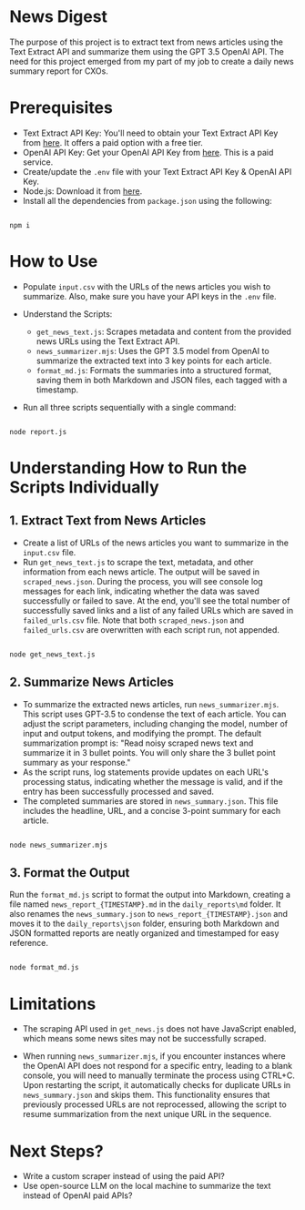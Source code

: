 # News Digest
The purpose of this project is to extract text from news articles using the Text Extract API and summarize them using the GPT 3.5 OpenAI API. The need for this project emerged from my part of my job to create a daily news summary report for CXOs.

# Prerequisites

- Text Extract API Key: You'll need to obtain your Text Extract API Key from [here](https://rapidapi.com/altanalys/api/text-extract7). It offers a paid option with a free tier.
- OpenAI API Key: Get your OpenAI API Key from [here](https://platform.openai.com/account/api-keys). This is a paid service.
- Create/update the `.env` file with your Text Extract API Key & OpenAI API Key.
- Node.js: Download it from [here](https://nodejs.org/en).
- Install all the dependencies from `package.json` using the following:
```

npm i

``` 

# How to Use
- Populate `input.csv` with the URLs of the news articles you wish to summarize. Also, make sure you have your API keys in the `.env` file.

- Understand the Scripts:
  - `get_news_text.js`: Scrapes metadata and content from the provided news URLs using the Text Extract API.
  - `news_summarizer.mjs`: Uses the GPT 3.5 model from OpenAI to summarize the extracted text into 3 key points for each article.
  - `format_md.js`: Formats the summaries into a structured format, saving them in both Markdown and JSON files, each tagged with a timestamp.
- Run all three scripts sequentially with a single command:
```

node report.js

```

# Understanding How to Run the Scripts Individually

## 1. Extract Text from News Articles
- Create a list of URLs of the news articles you want to summarize in the `input.csv` file.
- Run `get_news_text.js` to scrape the text, metadata, and other information from each news article. The output will be saved in `scraped_news.json`. During the process, you will see console log messages for each link, indicating whether the data was saved successfully or failed to save. At the end, you'll see the total number of successfully saved links and a list of any failed URLs which are saved in `failed_urls.csv` file. Note that both `scraped_news.json` and `failed_urls.csv` are overwritten with each script run, not appended.


```

node get_news_text.js

```


## 2. Summarize News Articles
- To summarize the extracted news articles, run `news_summarizer.mjs`. This script uses GPT-3.5 to condense the text of each article. You can adjust the script parameters, including changing the model, number of input and output tokens, and modifying the prompt. The default summarization prompt is: "Read noisy scraped news text and summarize it in 3 bullet points. You will only share the 3 bullet point summary as your response."
- As the script runs, log statements provide updates on each URL's processing status, indicating whether the message is valid, and if the entry has been successfully processed and saved.
- The completed summaries are stored in `news_summary.json`. This file includes the headline, URL, and a concise 3-point summary for each article.
```

node news_summarizer.mjs

```


## 3. Format the Output
Run the `format_md.js` script to format the output into Markdown, creating a file named `news_report_{TIMESTAMP}.md` in the `daily_reports\md` folder. It also renames the `news_summary.json` to `news_report_{TIMESTAMP}.json` and moves it to the `daily_reports\json` folder, ensuring both Markdown and JSON formatted reports are neatly organized and timestamped for easy reference.

```

node format_md.js

```


# Limitations

- The scraping API used in `get_news.js` does not have JavaScript enabled, which means some news sites may not be successfully scraped.

- When running `news_summarizer.mjs`, if you encounter instances where the OpenAI API does not respond for a specific entry, leading to a blank console, you will need to manually terminate the process using CTRL+C. Upon restarting the script, it automatically checks for duplicate URLs in `news_summary.json` and skips them. This functionality ensures that previously processed URLs are not reprocessed, allowing the script to resume summarization from the next unique URL in the sequence.



# Next Steps?
- Write a custom scraper instead of using the paid API?
- Use open-source LLM on the local machine to summarize the text instead of OpenAI paid APIs?
